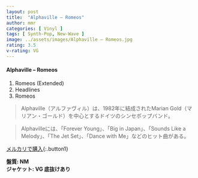 ```yaml
---
layout: post
title:  "Alphaville – Romeos"
author: mmr
categories: [ Vinyl ]
tags: [ Synth-Pop, New-Wave ]
image: ../assets/images/Alphaville – Romeos.jpg
rating: 3.5
v-rating: VG
---
```


#### Alphaville – Romeos

1. Romeos (Extended)
2. Headlines
3. Romeos

> Alphaville（アルファヴィル）は、1982年に結成されたMarian Gold（マリアン・ゴールド）を中心とするドイツのシンセポップバンド。

> Alphavilleには、「Forever Young」、「Big in Japan」、「Sounds Like a Melody」、「The Jet Set」、「Dance with Me」などのヒット曲がある。


[メルカリで購入](https://jp.mercari.com/item/m19927021735){:.button1}

<div class="mt-4 mb-4 d-flex align-items-center">
<strong class="mr-1">盤質: NM</strong>
</div>
<div class="mt-4 mb-4 d-flex align-items-center">
<strong class="mr-1">ジャケット: VG 底抜けあり</strong>
</div>
